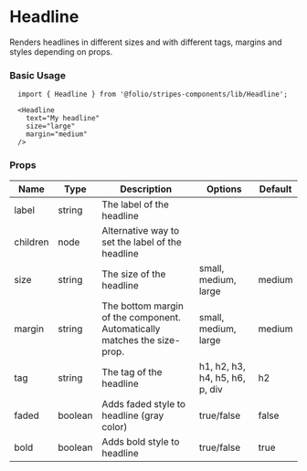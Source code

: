 # Headline
Renders headlines in different sizes and with different tags, margins and styles depending on props.

### Basic Usage
```
  import { Headline } from '@folio/stripes-components/lib/Headline';

  <Headline
    text="My headline"
    size="large"
    margin="medium"
  />
```

### Props
Name | Type | Description | Options | Default
--- | --- | --- | --- | ---
label | string | The label of the headline | | |
children | node | Alternative way to set the label of the headline | | |
size | string | The size of the headline | small, medium, large | medium
margin | string | The bottom margin of the component. Automatically matches the size-prop. | small, medium, large | medium
tag | string | The tag of the headline | h1, h2, h3, h4, h5, h6, p, div | h2
faded | boolean | Adds faded style to headline (gray color) | true/false | false
bold | boolean | Adds bold style to headline | true/false | true
